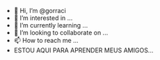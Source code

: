- 👋 Hi, I’m @gorraci
- 👀 I’m interested in ...
- 🌱 I’m currently learning ...
- 💞️ I’m looking to collaborate on ...
- 📫 How to reach me ...
- ESTOU AQUI PARA APRENDER MEUS AMIGOS...

<!---
gorraci/gorraci is a ✨ special ✨ repository because its `README.md` (this file) appears on your GitHub profile.
You can click the Preview link to take a look at your changes.
--->
